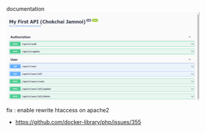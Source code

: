 documentation
![alt text for screen readers](/img/document.png "doc.png")

fix : enable rewrite htaccess on apache2

-   https://github.com/docker-library/php/issues/355
